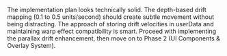 
The implementation plan looks technically solid. The depth-based drift mapping (0.1 to 0.5 units/second) should create subtle movement without being distracting. The approach of storing drift velocities in userData and maintaining warp effect compatibility is smart.
Proceed with implementing the parallax drift enhancement, then move on to Phase 2 (UI Components & Overlay System).